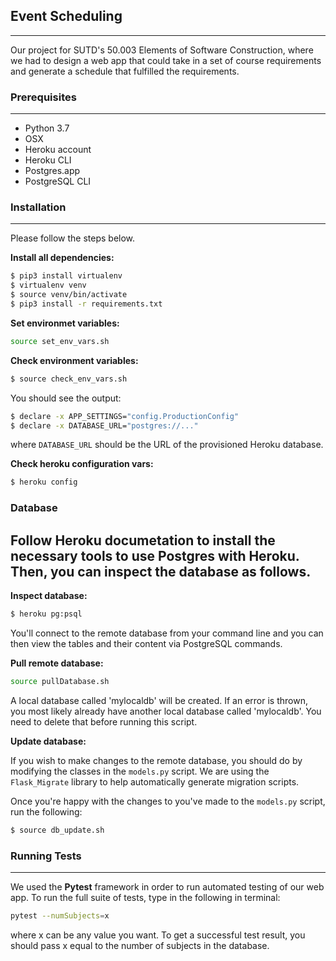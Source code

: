 ## Event Scheduling
---
Our project for SUTD's 50.003 Elements of Software Construction, where we had to design a web app that could take in a set of course requirements and generate a schedule that fulfilled the requirements.

### Prerequisites
---
- Python 3.7
- OSX
- Heroku account
- Heroku CLI
- Postgres.app
- PostgreSQL CLI

### Installation
---  
Please follow the steps below.  

__Install all dependencies:__
```bash
$ pip3 install virtualenv
$ virtualenv venv
$ source venv/bin/activate
$ pip3 install -r requirements.txt
```

__Set environmet variables:__
```bash
source set_env_vars.sh
```

__Check environment variables:__
```bash
$ source check_env_vars.sh
```
You should see the output:
```bash
$ declare -x APP_SETTINGS="config.ProductionConfig"
$ declare -x DATABASE_URL="postgres://..."
```
where `DATABASE_URL` should be the URL of the provisioned Heroku database.

__Check heroku configuration vars:__
```bash
$ heroku config
```

### Database

Follow Heroku documetation to install the necessary tools to use Postgres with Heroku. Then, you can inspect the database as follows.
---
__Inspect database:__
```bash
$ heroku pg:psql
```
You'll connect to the remote database from your command line and you can then view the tables and their content via PostgreSQL commands. 

__Pull remote database:__  
```bash
source pullDatabase.sh
```
A local database called 'mylocaldb' will be created. If an error is thrown, you most likely already have another local database called 'mylocaldb'. You need to delete that before running this script. 

__Update database:__  

If you wish to make changes to the remote database, you should do by modifying the classes in the `models.py` script. We are using the `Flask_Migrate` library to help automatically generate migration scripts.

Once you're happy with the changes to you've made to the `models.py` script, run the following:
```bash
$ source db_update.sh
```

### Running Tests
---
We used the __Pytest__ framework in order to run automated testing of our web app. To run the full suite of tests, type in the following in terminal:
```bash
pytest --numSubjects=x
```
where x can be any value you want. To get a successful test result, you should pass x equal to the number of subjects in the database.


